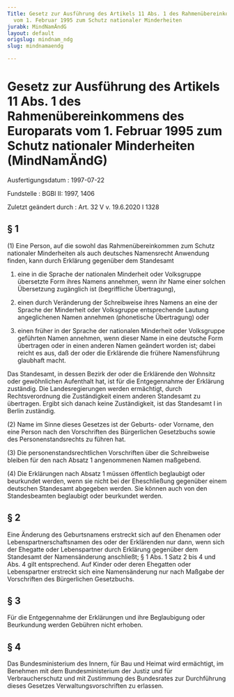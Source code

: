 ```yaml
---
Title: Gesetz zur Ausführung des Artikels 11 Abs. 1 des Rahmenübereinkommens des Europarats
  vom 1. Februar 1995 zum Schutz nationaler Minderheiten
jurabk: MindNamÄndG
layout: default
origslug: mindnam_ndg
slug: mindnamaendg

---
```


# Gesetz zur Ausführung des Artikels 11 Abs. 1 des Rahmenübereinkommens des Europarats vom 1. Februar 1995 zum Schutz nationaler Minderheiten (MindNamÄndG)

Ausfertigungsdatum
:   1997-07-22

Fundstelle
:   BGBl II: 1997, 1406

Zuletzt geändert durch
:   Art. 32 V v. 19.6.2020 I 1328


## § 1

(1) Eine Person, auf die sowohl das Rahmenübereinkommen zum Schutz nationaler Minderheiten als auch deutsches Namensrecht Anwendung finden, kann durch Erklärung gegenüber dem Standesamt

1.  eine in die Sprache der nationalen Minderheit oder Volksgruppe übersetzte Form ihres Namens annehmen, wenn ihr Name einer solchen Übersetzung zugänglich ist (begriffliche Übertragung),


2.  einen durch Veränderung der Schreibweise ihres Namens an eine der Sprache der Minderheit oder Volksgruppe entsprechende Lautung angeglichenen Namen annehmen (phonetische Übertragung) oder


3.  einen früher in der Sprache der nationalen Minderheit oder Volksgruppe geführten Namen annehmen, wenn dieser Name in eine deutsche Form übertragen oder in einen anderen Namen geändert worden ist; dabei reicht es aus, daß der oder die Erklärende die frühere Namensführung glaubhaft macht.



Das Standesamt, in dessen Bezirk der oder die Erklärende den Wohnsitz oder gewöhnlichen Aufenthalt hat, ist für die Entgegennahme der Erklärung zuständig. Die Landesregierungen werden ermächtigt, durch Rechtsverordnung die Zuständigkeit einem anderen Standesamt zu übertragen. Ergibt sich danach keine Zuständigkeit, ist das Standesamt I in Berlin zuständig.

(2) Name im Sinne dieses Gesetzes ist der Geburts- oder Vorname, den eine Person nach den Vorschriften des Bürgerlichen Gesetzbuchs sowie des Personenstandsrechts zu führen hat.

(3) Die personenstandsrechtlichen Vorschriften über die Schreibweise bleiben für den nach Absatz 1 angenommenen Namen maßgebend.

(4) Die Erklärungen nach Absatz 1 müssen öffentlich beglaubigt oder beurkundet werden, wenn sie nicht bei der Eheschließung gegenüber einem deutschen Standesamt abgegeben werden. Sie können auch von den Standesbeamten beglaubigt oder beurkundet werden.


## § 2

Eine Änderung des Geburtsnamens erstreckt sich auf den Ehenamen oder Lebenspartnerschaftsnamen des oder der Erklärenden nur dann, wenn sich der Ehegatte oder Lebenspartner durch Erklärung gegenüber dem Standesamt der Namensänderung anschließt; § 1 Abs. 1 Satz 2 bis 4 und Abs. 4 gilt entsprechend. Auf Kinder oder deren Ehegatten oder Lebenspartner erstreckt sich eine Namensänderung nur nach Maßgabe der Vorschriften des Bürgerlichen Gesetzbuchs.


## § 3

Für die Entgegennahme der Erklärungen und ihre Beglaubigung oder Beurkundung werden Gebühren nicht erhoben.


## § 4

Das Bundesministerium des Innern, für Bau und Heimat wird ermächtigt, im Benehmen mit dem Bundesministerium der Justiz und für Verbraucherschutz und mit Zustimmung des Bundesrates zur Durchführung dieses Gesetzes Verwaltungsvorschriften zu erlassen.


